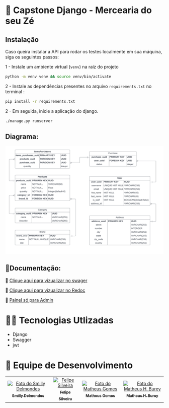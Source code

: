 # 🐍 Capstone Django - Mercearia do seu Zé

## **Instalação**

Caso queira instalar a API para rodar os testes localmente em sua máquina, siga os seguintes passos:

1 - Instale um ambiente virtual (`venv`) na raíz do projeto

```bash
python -m venv venv && source venv/bin/activate
```
2 - Instale as dependências presentes no arquivo `requirements.txt` no terminal :
```bash
pip install -r requirements.txt
```
2 - Em seguida, inicie a aplicação  do django.
```bash
./manage.py runserver
```
## Diagrama:
![DiagramaEr](https://github.com/Matheusd3v/capstone_q4_django/blob/main/Capstone_Django_Q4_Diagram.png)
## 📃Documentação:

  🔗 <a href="https://mercado-capstone-dj.herokuapp.com/api/swagger/">Clique aqui para vizualizar no swager</a>

  🔗 <a href="https://mercado-capstone-dj.herokuapp.com/api/redoc/">Clique aqui para vizualizar no Redoc</a>

  🔗 <a href="https://mercado-capstone-dj.herokuapp.com/admin">Painel só para Admin</a>


# 👨‍💻 Tecnologias Utlizadas
- Django
- Swagger
- jwt

# 🧠 Equipe de Desenvolvimento<br>
<table>
  <tr>
    <td align="center">
      <a href="https://github.com/smilly3D">
        <img src="https://ca.slack-edge.com/TQZR39SET-U021DJE1TST-f8d74a880494-512" width="100px;" alt="Foto do Smilly Delmondes"/><br>
        <sub>
          <b>Smilly Delmondes</b>
        </sub>
      </a>
    </td>
   <td align="center">
      <a href="https://github.com/felipelarson">
        <img src="https://ca.slack-edge.com/TQZR39SET-U020KU53GGG-1d9d66a91c6b-512" width="100px;" alt="Felipe Silveira"/><br>
        <sub>
          <b>Felipe Silveira</b>
        </sub>
      </a>
    </td>
   <td align="center">
      <a href="https://github.com/Matheusd3v">
        <img src="https://ca.slack-edge.com/TQZR39SET-U022BPELR8E-885d487e3f4d-72" width="100px;" alt="Foto do Matheus Gomes"/><br>
        <sub>
          <b>Matheus Gomes</b>
        </sub>
      </a>
    </td>
   <td align="center">
      <a href="https://github.com/matheusburey">
        <img src="https://ca.slack-edge.com/TQZR39SET-U01V3BLGUES-8f8b04f61947-512" width="100px;" alt="Foto do Matheus H. Burey"/><br>
        <sub>
          <b>Matheus H. Burey</b>
        </sub>
      </a>
    </td>
  </tr>
</table>